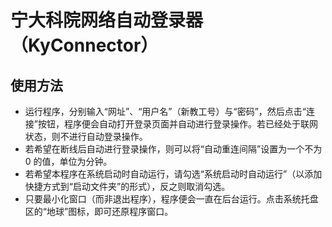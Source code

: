 # 宁大科院网络自动登录器（KyConnector）
## 使用方法
- 运行程序，分别输入“网址”、“用户名”（新教工号）与“密码”，然后点击“连接”按钮，程序便会自动打开登录页面并自动进行登录操作。若已经处于联网状态，则不进行自动登录操作。
- 若希望在断线后自动进行登录操作，则可以将“自动重连间隔”设置为一个不为 0 的值，单位为分钟。
- 若希望本程序在系统启动时自动运行，请勾选“系统启动时自动运行”（以添加快捷方式到“启动文件夹”的形式），反之则取消勾选。
- 只要最小化窗口（而非退出程序），程序便会一直在后台运行。点击系统托盘区的“地球”图标，即可还原程序窗口。
